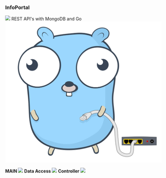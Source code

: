 <h3>InfoPortal</h3> <img src="https://travis-ci.org/Wizkaley/InfoPortal.svg?branch=master"/>
REST API's with MongoDB and Go

<img src="https://github.com/Wizkaley/InfoPortal/blob/master/public/download.svg"/>


<strong> MAIN </strong>         <img src="https://github.com/Wizkaley/RESTApp/blob/master/coverage.svg"/>
<strong> Data Access </strong>  <img src="https://github.com/Wizkaley/RESTApp/blob/master/dao/coverage.svg"/>
<strong> Controller </strong>   <img src="https://github.com/Wizkaley/RESTApp/blob/master/controller/coverage.svg"/>
